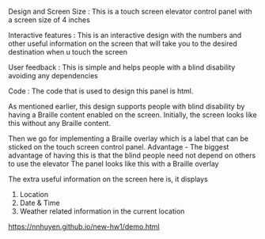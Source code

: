 Design and Screen Size :
This is a touch screen elevator control panel with a screen size of 4 inches

Interactive features :
This is an interactive design with the numbers and other useful information on the screen that will take you to the desired destination when u touch the screen

User feedback :
This is simple and helps people with a blind disability avoiding any dependencies

Code :
The code that is used to design this panel is html.

As mentioned earlier, this design supports people with blind disability by having a Braille content enabled on the screen. Initially, the screen looks like this without any Braille content.



Then we go for implementing a Braille overlay which is a label that can be sticked on the touch screen control panel.
Advantage - The biggest advantage of having this is that the blind people need not depend on others to use the elevator
The panel looks like this with a Braille overlay


The extra useful information on the screen here is, it displays
1. Location
2. Date & Time
3. Weather related information in the current location



https://nnhuyen.github.io/new-hw1/demo.html
